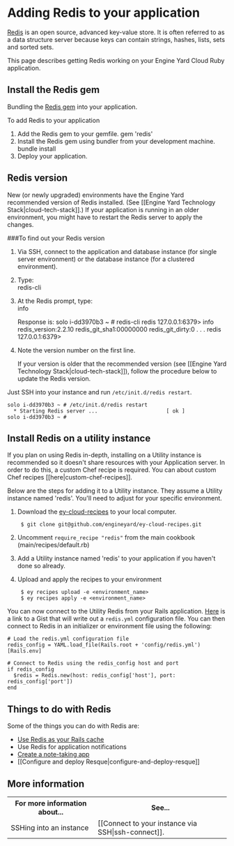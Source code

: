 # Adding Redis to your application

[Redis](http://redis.io) is an open source, advanced key-value store. It is often referred to
as a data structure server because keys can contain strings, hashes, lists,
sets and sorted sets.

This page describes getting Redis working on your Engine Yard Cloud Ruby application. 

## Install the Redis gem

Bundling the [Redis gem](http://rubygems.org/gems/redis) into your application.


To add Redis to your application

1. Add the Redis gem to your gemfile.
        gem 'redis'
2. Install the Redis gem using bundler from your development machine.
        bundle install
3. Deploy your application.

## Redis version

New (or newly upgraded) environments have the Engine Yard recommended version of Redis installed. (See [[Engine Yard Technology Stack|cloud-tech-stack]].) If your application is running in an older environment, you might have to restart the Redis server to apply the changes. 

###To find out your Redis version

1. Via SSH, connect to the application and database instance (for single server environment) or the database instance (for a clustered environment).

2. Type:  
        redis-cli

3. At the Redis prompt, type:  
        info

    Response is:
        solo i-dd3970b3 ~ # redis-cli
          redis 127.0.0.1:6379> info
          redis_version:2.2.10
          redis_git_sha1:00000000
          redis_git_dirty:0
          .
          .
          .
          redis 127.0.0.1:6379>

4. Note the version number on the first line.

    If your version is older that the recommended version (see [[Engine Yard Technology Stack|cloud-tech-stack]]), follow the procedure below to update the Redis version.

Just SSH into
your instance and run `/etc/init.d/redis restart`.

    solo i-dd3970b3 ~ # /etc/init.d/redis restart
      * Starting Redis server ...                      [ ok ]
    solo i-dd3970b3 ~ # 


      
## Install Redis on a utility instance

If you plan on using Redis in-depth, installing on a Utility instance is
recommended so it doesn't share resources with your Application server. In
order to do this, a custom Chef recipe is required. You can about custom Chef 
recipes [[here|custom-chef-recipes]]. 

Below are the steps for adding it to a Utility instance. They assume a Utility
instance named 'redis'. You'll need to adjust for your specific environment.

1. Download the [ey-cloud-recipes](http://github.com/engineyard/ey-cloud-recipes)
to your local computer.

        $ git clone git@github.com/engineyard/ey-cloud-recipes.git
        
2. Uncomment `require_recipe "redis"` from the main cookbook (main/recipes/default.rb)
3. Add a Utility instance named 'redis' to your application if you haven't done so
already.
4. Upload and apply the recipes to your environment

        $ ey recipes upload -e <environment_name>
        $ ey recipes apply -e <environment_name>

You can now connect to the Utility Redis from your Rails application. 
[Here](https://gist.github.com/1417571) is a link to a Gist that will write out a 
`redis.yml` configuration file. You can then connect to Redis in an initializer or
environment file using the following:

    # Load the redis.yml configuration file
    redis_config = YAML.load_file(Rails.root + 'config/redis.yml')[Rails.env]
    
    # Connect to Redis using the redis_config host and port
    if redis_config
      $redis = Redis.new(host: redis_config['host'], port: redis_config['port'])
    end


## Things to do with Redis

Some of the things you can do with Redis are: 

* [Use Redis as your Rails cache](http://jimneath.org/2011/03/24/using-redis-with-ruby-on-rails.html#using_redis_as_your_rails_cache_store)  
* Use Redis for application notifications
* [Create a note-taking app](https://gist.github.com/86714)
* [[Configure and deploy Resque|configure-and-deploy-resque]]

<h2 id="topic5"> More information</h2>

<table>
	  <tr>
	    <th>For more information about...</th><th>See...</th>
	  </tr>
	  <tr>
	    <td>SSHing into an instance</td><td>[[Connect to your instance via SSH|ssh-connect]].</td>
	  </tr> 
</table>

